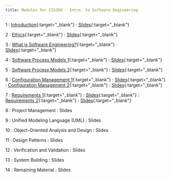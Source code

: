 ```yaml
---
title: Modules for CIS350 - Intro. to Software Engineering
---
```


1
: [Introduction](../assets/slides/CIS350-1-Introduction.pdf){:target="_blank"}
  : [Slides](../assets/slides/CIS350-1-Introduction.pdf){:target="_blank"}

2
: [Ethics](../assets/slides/CIS350-2-Ethics.pdf){:target="_blank"}
  : [Slides](../assets/slides/CIS350-2-Ethics.pdf){:target="_blank"}


3
: [What is Software Engineering?](../assets/slides/CIS350-3-What_is_SE.pdf){:target="_blank"}
  : [Slides](../assets/slides/CIS350-3-What_is_SE.pdf){:target="_blank"}

4
: [Software Process Models 1](../assets/slides/CIS350-4-Process_Models_1.pdf){:target="_blank"}
  : [Slides](../assets/slides/CIS350-4-Process_Models_1.pdf){:target="_blank"}

5
: [Software Process Models 2](../assets/slides/CIS350-5-Process_Models_2.pdf){:target="_blank"}
  : [Slides](../assets/slides/CIS350-5-Process_Models_2.pdf){:target="_blank"}

6
: [Configuration Management 1](../assets/slides/CIS350-6-Configuration_Management_1.pdf){:target="_blank"}
  : [Slides](../assets/slides/CIS350-6-Configuration_Management_1.pdf){:target="_blank"}
: [Configuration Management 2](../assets/slides/CIS350-7-Configuration_Management_2.pdf){:target="_blank"}
  : [Slides](../assets/slides/CIS350-7-Configuration_Management_2.pdf){:target="_blank"}

7
: [Requirements 1](../assets/slides/CIS350-8-Requirements_1.pdf){:target="_blank"}
  : [Slides](../assets/slides/CIS350-8-Requirements_1.pdf){:target="_blank"}
: [Requirements 2](../assets/slides/CIS350-9-Requirements_2.pdf){:target="_blank"}
  : [Slides](../assets/slides/CIS350-9-Requirements_2.pdf){:target="_blank"}

8
: Project Management
  : Slides

9
: Unified Modeling Language (UML)
  : Slides

10
: Object-Oriented Analysis and Design
  : Slides

11
: Design Patterns
  : Slides

12
: Verification and Validation
  : Slides

13
: System Building
  : Slides

14
: Remaining Material
  : Slides
